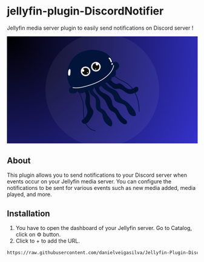 # jellyfin-plugin-DiscordNotifier

 Jellyfin media server plugin to easily send notifications on Discord server ! 

![Discord Notifier](./media/banner.png)

## About

This plugin allows you to send notifications to your Discord server when events occur on your Jellyfin media server. You can configure the notifications to be sent for various events such as new media added, media played, and more.

## Installation

1. You have to open the dashboard of your Jellyfin server. Go to Catalog, click on ⚙️ button.
2. Click to + to add the URL.
```bash
https://raw.githubusercontent.com/danielveigasilva/Jellyfin-Plugin-DiscordNotifier/master/manifest.json
```

